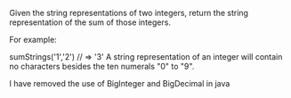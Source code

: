 Given the string representations of two integers, return the string representation of the sum of those integers.

For example:

sumStrings('1','2') // => '3'
A string representation of an integer will contain no characters besides the ten numerals "0" to "9".

I have removed the use of BigInteger and BigDecimal in java
